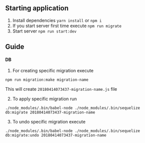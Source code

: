 ## Starting application
1. Install dependencies `yarn install` or `npm i`
2. If you start server first time execute `npm run migrate`
3. Start server `npm run start:dev`


## Guide
#### DB
1. For creating specific migration execute
```
npm run migration:make migration-name
```
This will create `20180414073437-migration-name.js` file

2. To apply specific migration run
```
./node_modules/.bin/babel-node ./node_modules/.bin/sequelize db:migrate 20180414073437-migration-name
```
3. To undo specific migration execute
```
./node_modules/.bin/babel-node ./node_modules/.bin/sequelize db:migrate:undo 20180414073437-migration-name
```
